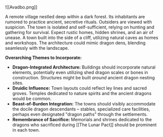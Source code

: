 

![[Avadbo.png]]

A remote village nestled deep within a dark forest. Its inhabitants are rumored to practice ancient, secretive rituals. Outsiders are viewed with suspicion. The town is isolated and self-sufficient, relying on hunting and gathering for survival. Expect rustic homes, hidden shrines, and an air of unease. A town built into the side of a cliff, utilizing natural caves as homes and workshops. The architecture could mimic dragon dens, blending seamlessly with the landscape.

**Overarching Themes to Incorporate:**

- **Dragon-Integrated Architecture:** Buildings should incorporate natural elements, potentially even utilizing shed dragon scales or bones in construction. Structures might be built _around_ ancient dragon nesting sites.
- **Druidic Influence:** Town layouts could reflect ley lines and sacred groves. Temples dedicated to nature spirits and the ancient dragons would be common.
- **Beast-of-Burden Integration:** The towns should visibly accommodate the docile dragon descendants – stables, specialized care facilities, perhaps even designated "dragon paths" through the settlements.
- **Remembrance of Sacrifice:** Memorials and shrines dedicated to the dragons who sacrificed during [[The Lunar Pact]] should be prominent in each town.
